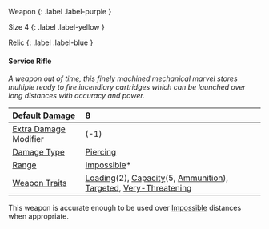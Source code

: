 Weapon
{: .label .label-purple }

Size 4
{: .label .label-yellow }

[Relic](Game/Designing-Weapons#Relic)
{: .label .label-blue }

#### Service Rifle
*A weapon out of time, this finely machined mechanical marvel stores multiple ready to fire incendiary cartridges which can be launched over long distances with accuracy and power.*

| Default [Damage](Core/Weapons#Damage)                     | 8                                                                                                                                                                                                                          |
| :-------------------------------------------------------- | :------------------------------------------------------------------------------------------------------------------------------------------------------------------------------------------------------------------------- |
| [Extra Damage](Game/Core/Attacks#Extra%20Damage) Modifier | (-1)                                                                                                                                                                                                                       |
| [Damage Type](Core/Weapons#Damage%20Type)                 | [Piercing](Game/Core/Injury#Piercing)                                                                                                                                                                                      |
| [Range](Core/Weapons#Range)                               | [Impossible](Game/Core/Movement#Impossible)*                                                                                                                                                                               |
| [Weapon Traits](Core/Weapon-Traits)                       | [Loading](Game/Core/Blocks/Loading)(2), [Capacity](Game/Core/Blocks/Capacity)(5, [Ammunition](Game/Example-Gear#Ammunition)), [Targeted](Game/Core/Blocks/Targeted), [Very-Threatening](Game/Core/Blocks/Very-Threatening) |

This weapon is accurate enough to be used over [Impossible](Game/Core/Movement#Impossible) distances when appropriate.